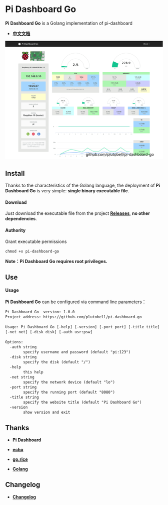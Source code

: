# Pi Dashboard Go
**Pi Dashboard Go** is a Golang implementation of pi-dashboard

* **[中文文档](https://ojoll.com/archives/86/)**



![](./screenshot.png)

## Install

Thanks to the characteristics of the Golang language, the deployment of **Pi Dashboard Go** is very simple: **single binary executable file**.

#### Download

Just download the executable file from the project **[Releases](https://github.com/plutobell/pi-dashboard-go/releases)**, **no other dependencies**.

#### Authority

Grant executable permissions

```
chmod +x pi-dashboard-go
```

**Note：Pi Dashboard Go requires root privileges.**



## Use

#### Usage

**Pi Dashboard Go** can be configured via command line parameters：

```
Pi Dashboard Go  version: 1.0.0
Project address: https://github.com/plutobell/pi-dashboard-go

Usage: Pi Dashboard Go [-help] [-version] [-port port] [-title title] [-net net] [-disk disk] [-auth usr:psw]

Options:
  -auth string
        specify username and password (default "pi:123")
  -disk string
        specify the disk (default "/")
  -help
        this help
  -net string
        specify the network device (default "lo")
  -port string
        specify the running port (default "8080")
  -title string
        specify the website title (default "Pi Dashboard Go")
  -version
        show version and exit

```



## Thanks

* **[Pi Dashboard](https://github.com/spoonysonny/pi-dashboard)**

* **[echo](https://github.com/labstack/echo)**

* **[go.rice](https://github.com/GeertJohan/go.rice)**
* **[Golang](https://golang.org/)**



## Changelog

* **[Changelog](./CHANGELOG.md)**